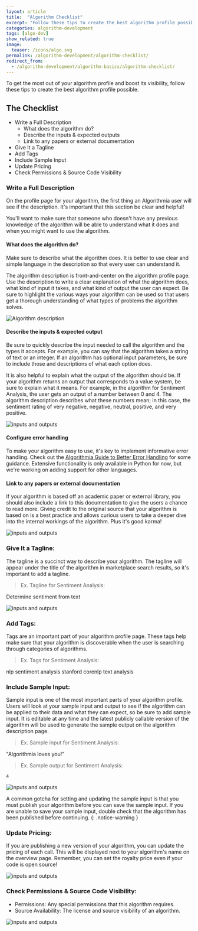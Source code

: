 ```yaml
---
layout: article
title:  "Algorithm Checklist"
excerpt: "Follow these tips to create the best algorithm profile possible."
categories: algorithm-development
tags: [algo-dev]
show_related: true
image:
  teaser: /icons/algo.svg
permalink: /algorithm-development/algorithm-checklist/
redirect_from:
  - /algorithm-development/algorithm-basics/algorithm-checklist/
---
```


To get the most out of your algorithm profile and boost its visibility, follow these tips to create the best algorithm profile possible.

## The Checklist

* Write a Full Description
  * What does the algorithm do?
  * Describe the inputs & expected outputs
  * Link to any papers or external documentation
* Give It a Tagline
* Add Tags
* Include Sample Input
* Update Pricing
* Check Permissions & Source Code Visibility


### Write a Full Description

On the profile page for your algorithm, the first thing an Algorithmia user will see if the description. It's important that this section be clear and helpful!

You'll want to make sure that someone who doesn't have any previous knowledge of the algorithm will be able to understand what it does and when you might want to use the algorithm.

#### What does the algorithm do?

Make sure to describe what the algorithm does. It is better to use clear and simple language in the description so that every user can understand it.

The algorithm description is front-and-center on the algorithm profile page. Use the description to write a clear explanation of what the algorithm does, what kind of input it takes, and what kind of output the user can expect. Be sure to highlight the various ways your algorithm can be used so that users get a thorough understanding of what types of problems the algorithm solves.

<img src="{{site.cdnurl}}{{site.baseurl}}/images/post_images/algorithm_checklist/description.png" alt="Algorithm description" class="screenshot img-md">

#### Describe the inputs & expected output

Be sure to quickly describe the input needed to call the algorithm and the types it accepts. For example, you can say that the algorithm takes a string of text or an integer. If an algorithm has optional input parameters, be sure to include those and descriptions of what each option does.

It is also helpful to explain what the output of the algorithm should be. If your algorithm returns an output that corresponds to a value system, be sure to explain what it means. For example, in the algorithm for Sentiment Analysis, the user gets an output of a number between 0 and 4. The algorithm description describes what these numbers mean; in this case, the sentiment rating of very negative, negative, neutral, positive, and very positive.

<img src="{{site.cdnurl}}{{site.baseurl}}/images/post_images/algorithm_checklist/io.png" alt="inputs and outputs" class="screenshot img-md">

#### Configure error handling

To make your algorithm easy to use, it's key to implement informative error handling. Check out the [Algorithmia Guide to Better Error Handling]({{site.baseurl}}/algorithm-development/algorithm-errors/) for some guidance. Extensive functionality is only available in Python for now, but we're working on adding support for other languages.

#### Link to any papers or external documentation

If your algorithm is based off an academic paper or external library, you should also include a link to this documentation to give the users a chance to read more. Giving credit to the original source that your algorithm is based on is a best practice and allows curious users to take a deeper dive into the internal workings of the algorithm. Plus it's good karma!

<img src="{{site.cdnurl}}{{site.baseurl}}/images/post_images/algorithm_checklist/credits.png" alt="inputs and outputs" class="screenshot img-md">

### Give It a Tagline:

The tagline is a succinct way to describe your algorithm. The tagline will appear under the title of the algorithm in marketplace search results, so it's important to add a tagline.

> Ex. Tagline for Sentiment Analysis:

Determine sentiment from text

<img src="{{site.cdnurl}}{{site.baseurl}}/images/post_images/algorithm_checklist/search.png" alt="inputs and outputs" class="screenshot img-md">

### Add Tags:

Tags are an important part of your algorithm profile page. These tags help make sure that your algorithm is discoverable when the user is searching through categories of algorithms.

> Ex. Tags for Sentiment Analysis:

nlp
sentiment analysis
stanford corenlp
text analysis

### Include Sample Input:

Sample input is one of the most important parts of your algorithm profile. Users will look at your sample input and output to see if the algorithm can be applied to their data and what they can expect, so be sure to add sample input. It is editable at any time and the latest publicly callable version of the algorithm will be used to generate the sample output on the algorithm description page.

> Ex. Sample input for Sentiment Analysis:

"Algorithmia loves you!"

> Ex. Sample output for Sentiment Analysis:

`4`

<img src="{{site.cdnurl}}{{site.baseurl}}/images/post_images/algorithm_checklist/sample_input.png" alt="inputs and outputs" class="screenshot img-md">

A common gotcha for setting and updating the sample input is that you must publish your algorithm before you can save the sample input. If you are unable to save your sample input, double check that the algorithm has been published before continuing.
{: .notice-warning }

### Update Pricing:

If you are publishing a new version of your algorithm, you can update the pricing of each call. This will be displayed next to your algorithm's name on the overview page. Remember, you can set the royalty price even if your code is open source!

<img src="{{site.cdnurl}}{{site.baseurl}}/images/post_images/algorithm_checklist/cost.png" alt="inputs and outputs" class="screenshot img-md">

### Check Permissions & Source Code Visibility:

* Permissions: Any special permissions that this algorithm requires.
* Source Availability: The license and source visibility of an algorithm.

<img src="{{site.cdnurl}}{{site.baseurl}}/images/post_images/algorithm_checklist/permissions.png" alt="inputs and outputs" class="screenshot img-md">

